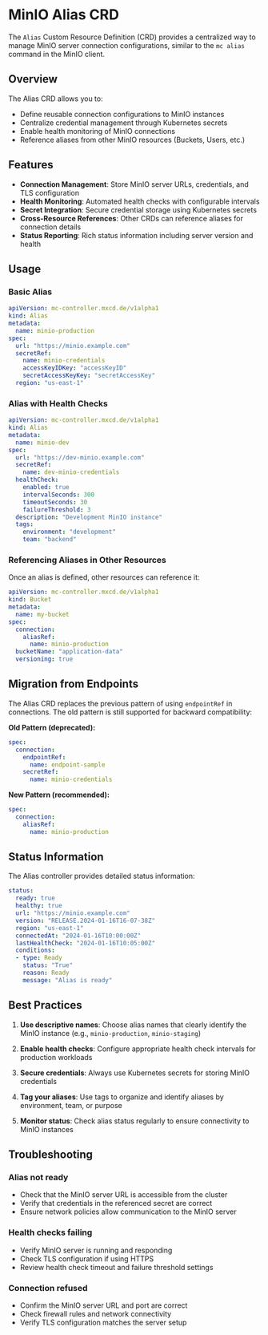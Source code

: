 # MinIO Alias CRD

The `Alias` Custom Resource Definition (CRD) provides a centralized way to manage MinIO server connection configurations, similar to the `mc alias` command in the MinIO client.

## Overview

The Alias CRD allows you to:
- Define reusable connection configurations to MinIO instances
- Centralize credential management through Kubernetes secrets
- Enable health monitoring of MinIO connections
- Reference aliases from other MinIO resources (Buckets, Users, etc.)

## Features

- **Connection Management**: Store MinIO server URLs, credentials, and TLS configuration
- **Health Monitoring**: Automated health checks with configurable intervals
- **Secret Integration**: Secure credential storage using Kubernetes secrets
- **Cross-Resource References**: Other CRDs can reference aliases for connection details
- **Status Reporting**: Rich status information including server version and health

## Usage

### Basic Alias

```yaml
apiVersion: mc-controller.mxcd.de/v1alpha1
kind: Alias
metadata:
  name: minio-production
spec:
  url: "https://minio.example.com"
  secretRef:
    name: minio-credentials
    accessKeyIDKey: "accessKeyID"
    secretAccessKeyKey: "secretAccessKey"
  region: "us-east-1"
```

### Alias with Health Checks

```yaml
apiVersion: mc-controller.mxcd.de/v1alpha1
kind: Alias
metadata:
  name: minio-dev
spec:
  url: "https://dev-minio.example.com"
  secretRef:
    name: dev-minio-credentials
  healthCheck:
    enabled: true
    intervalSeconds: 300
    timeoutSeconds: 30
    failureThreshold: 3
  description: "Development MinIO instance"
  tags:
    environment: "development"
    team: "backend"
```

### Referencing Aliases in Other Resources

Once an alias is defined, other resources can reference it:

```yaml
apiVersion: mc-controller.mxcd.de/v1alpha1
kind: Bucket
metadata:
  name: my-bucket
spec:
  connection:
    aliasRef:
      name: minio-production
  bucketName: "application-data"
  versioning: true
```

## Migration from Endpoints

The Alias CRD replaces the previous pattern of using `endpointRef` in connections. The old pattern is still supported for backward compatibility:

**Old Pattern (deprecated):**
```yaml
spec:
  connection:
    endpointRef:
      name: endpoint-sample
    secretRef:
      name: minio-credentials
```

**New Pattern (recommended):**
```yaml
spec:
  connection:
    aliasRef:
      name: minio-production
```

## Status Information

The Alias controller provides detailed status information:

```yaml
status:
  ready: true
  healthy: true
  url: "https://minio.example.com"
  version: "RELEASE.2024-01-16T16-07-38Z"
  region: "us-east-1"
  connectedAt: "2024-01-16T10:00:00Z"
  lastHealthCheck: "2024-01-16T10:05:00Z"
  conditions:
  - type: Ready
    status: "True"
    reason: Ready
    message: "Alias is ready"
```

## Best Practices

1. **Use descriptive names**: Choose alias names that clearly identify the MinIO instance (e.g., `minio-production`, `minio-staging`)

2. **Enable health checks**: Configure appropriate health check intervals for production workloads

3. **Secure credentials**: Always use Kubernetes secrets for storing MinIO credentials

4. **Tag your aliases**: Use tags to organize and identify aliases by environment, team, or purpose

5. **Monitor status**: Check alias status regularly to ensure connectivity to MinIO instances

## Troubleshooting

### Alias not ready
- Check that the MinIO server URL is accessible from the cluster
- Verify that credentials in the referenced secret are correct
- Ensure network policies allow communication to the MinIO server

### Health checks failing
- Verify MinIO server is running and responding
- Check TLS configuration if using HTTPS
- Review health check timeout and failure threshold settings

### Connection refused
- Confirm the MinIO server URL and port are correct
- Check firewall rules and network connectivity
- Verify TLS configuration matches the server setup